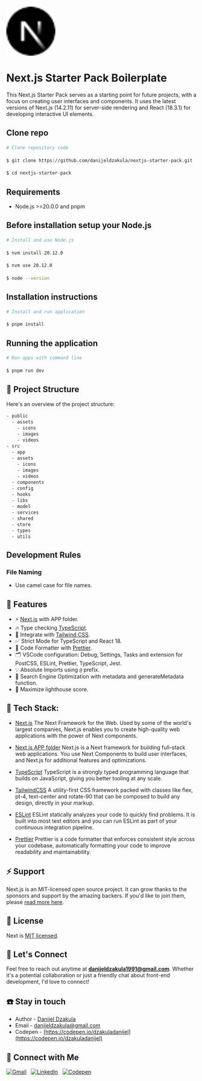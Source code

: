<p align="left">
    <a href="https://nextjs.org/" target="_blank">
        <img src="https://raw.githubusercontent.com/danijeldzakula/readme-logo-source/a71e6c4091459b8eb6ea200a528aa72f2968e8e3/public/assets/images/nextjs-official.svg" width="130" alt="NextJs Logo" />
    </a>
</p>

# Next.js Starter Pack Boilerplate

This Next.js Starter Pack serves as a starting point for future projects, with a focus on creating user interfaces and components. It uses the latest versions of Next.js (14.2.11) for server-side rendering and React (18.3.1) for developing interactive UI elements.

## Clone repo

```bash 
# Clone repository code 

$ git clone https://github.com/danijeldzakula/nextjs-starter-pack.git

$ cd nextjs-starter-pack
```

## Requirements
 - Node.js >=20.0.0 and pnpm

## Before installation setup your Node.js

```bash
# Install and use Node.js

$ nvm install 20.12.0

$ nvm use 20.12.0

$ node --version
```

## Installation instructions

```bash
# Install and run application 

$ pnpm install
```

## Running the application

```bash
# Run apps with command line 

$ pnpm run dev
```

## 🧱 Project Structure

Here's an overview of the project structure:

```plaintext
- public
  - assets
    - icons
    - images
    - videos
- src
  - app
  - assets
    - icons
    - images
    - videos
  - components
  - config
  - hooks
  - libs
  - model
  - services
  - shared
  - store
  - types 
  - utils
```

## Development Rules

### File Naming

- Use camel case for file names.

## 🚀 Features 

- ⚡ [Next.js](https://nextjs.org/) with APP folder.
- 🔥 Type checking [TypeScript](https://www.typescriptlang.org/).
- 💎 Integrate with [Tailwind CSS](https://tailwindcss.com/).
- ✅ Strict Mode for TypeScript and React 18.
- 💖 Code Formatter with [Prettier](https://prettier.io).
- 🗂 VSCode configuration: Debug, Settings, Tasks and extension for PostCSS, ESLint, Prettier, TypeScript, Jest.
- 💡 Absolute Imports using `@` prefix.
- 🚀 Search Engine Optimization with metadata and generateMetadata function.
- 💯 Maximize lighthouse score.

## 📡 Tech Stack:

- [Next.js](https://nextjs.org/) The Next Framework for the Web. Used by some of the world's largest companies, Next.js enables you to create high-quality web applications with the power of Next components.

- [Next.js APP folder](https://nextjs.org/docs) Next.js is a Next framework for building full-stack web applications. You use Next Components to build user interfaces, and Next.js for additional features and optimizations.

- [TypeScript](https://www.typescriptlang.org/) TypeScript is a strongly typed programming language that builds on JavaScript, giving you better tooling at any scale.

- [TailwindCSS](https://tailwindcss.com/) A utility-first CSS framework packed with classes like flex, pt-4, text-center and rotate-90 that can be composed to build any design, directly in your markup.

- [ESLint](https://eslint.org/) ESLint statically analyzes your code to quickly find problems. It is built into most text editors and you can run ESLint as part of your continuous integration pipeline.

- [Prettier](https://www.typescriptlang.org/) Prettier is a code formatter that enforces consistent style across your codebase, automatically formatting your code to improve readability and maintainability.

## ⚡ Support

Next.js is an MIT-licensed open source project. It can grow thanks to the sponsors and support by the amazing backers. If you'd like to join them, please [read more here](https://nextjs.org/docs/community/).

## 🪪 License

Next is [MIT licensed](https://github.com/vercel/next.js/blob/canary/license.md).


## 📩 Let's Connect

Feel free to reach out anytime at **danijeldzakula1991@gmail.com**. Whether it's a potential collaboration or just a friendly chat about front-end development, I'd love to connect!

## ☎️ Stay in touch

- Author - [Danijel Dzakula](https://rs.linkedin.com/in/danijel-dzakula-227530128)
- Email - [danijeldzakula@gmail.com](danijeldzakula1991@gmail.com)
- Codepen - [https://codepen.io/dzakuladanijel](https://codepen.io/dzakuladanijel)

## 🤙 Connect with Me

<p align="left">
  <a target="_blank" href="mailto:danijeldzakula1991@gmail.com"><img src="https://img.shields.io/badge/Gmail-danijeldzakula1991@gmail.com-D14836?style=flat-square&logo=Gmail&logoColor=white" alt="Gmail"></a>&nbsp;&nbsp;
  <a target="_blank" href="https://www.linkedin.com/in/danijel-dzakula-227530128/" target="_blank"><img src="https://img.shields.io/badge/LinkedIn-Danijel%20Dzakula-0077B5?style=flat-square&logo=Linkedin&logoColor=white" alt="LinkedIn"></a>&nbsp;&nbsp;
  <a target="_blank" href="https://codepen.io/dzakuladanijel" target="_blank"><img src="https://img.shields.io/badge/Codepen-Danijel%20Dzakula-000?style=flat-square&logo=Codepen&logoColor=white" alt="Codepen"></a>&nbsp;&nbsp;  
</p>
